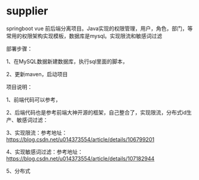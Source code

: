 # supplier
springboot vue 前后端分离项目。Java实现的权限管理，用户，角色，部门，等常用的权限架构实现模板，数据库是mysql。实现限流和敏感词过滤

部署步骤：

1、在MySQL数据新建数据库，执行sql里面的脚本，

2、更新maven，启动项目

项目说明：

1、前端代码可以参考，

2、后端代码也是参考前端大神开源的框架，自己整合了，实现限流，分布式id生产、敏感词过滤：

3、实现限流：参考地址：https://blog.csdn.net/u014373554/article/details/106799201

4、实现敏感词过滤：参考地址：https://blog.csdn.net/u014373554/article/details/107182944

5、分布式

